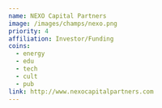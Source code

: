 ```yaml
---
name: NEXO Capital Partners
image: /images/champs/nexo.png
priority: 4
affiliation: Investor/Funding
coins:
  - energy
  - edu
  - tech
  - cult
  - pub
link: http://www.nexocapitalpartners.com
---
```

